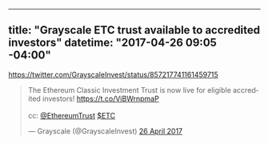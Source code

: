 ---
title: "Grayscale ETC trust available to accredited investors"
datetime: "2017-04-26 09:05 -04:00"
--

https://twitter.com/GrayscaleInvest/status/857217741161459715

<blockquote class="twitter-tweet" data-lang="en-gb"><p lang="en" dir="ltr">The Ethereum Classic Investment Trust is now live for eligible accredited investors! <a href="https://t.co/ViBWrnpmaP">https://t.co/ViBWrnpmaP</a><br><br>cc: <a href="https://twitter.com/EthereumTrust">@EthereumTrust</a> <a href="https://twitter.com/search?q=%24ETC&amp;src=ctag">$ETC</a></p>&mdash; Grayscale (@GrayscaleInvest) <a href="https://twitter.com/GrayscaleInvest/status/857217741161459715">26 April 2017</a></blockquote>
